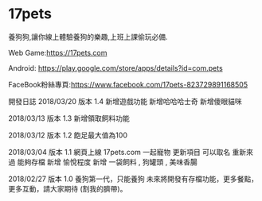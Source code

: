 # 17pets
養狗狗,讓你線上體驗養狗的樂趣,上班上課偷玩必備.

Web Game:https://17pets.com

Android: https://play.google.com/store/apps/details?id=com.pets

FaceBook粉絲專頁:https://www.facebook.com/17pets-823729891168505

開發日誌
2018/03/20 版本 1.4 
新增遊戲功能 
新增哈哈哈士奇 
新增傻眼貓咪

2018/03/13 版本 1.3 
新增領取飼料功能

2018/03/12 版本 1.2 
飽足最大值為100

2018/03/04 版本 1.1 
網頁上線 17pets.com 一起寵物 
更新項目 
可以取名 
重新來過 
能夠存檔 
新增 愉悅程度 
新增 一袋飼料 , 狗罐頭 , 美味香腸

2018/02/27 版本 1.0 
養狗第一代，只能養狗 
未來將開發有存檔功能，更多餐點，更多互動，請大家期待 
(割我的臍帶)。
